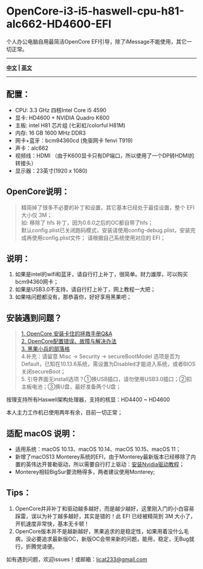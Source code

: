# OpenCore-i3-i5-haswell-cpu-h81-alc662-HD4600-EFI
个人办公电脑自用最简洁OpenCore EFI引导，除了iMessage不能使用，其它一切正常。

----

**[中文](https://github.com/licat233/EFI-OpenCore-i3-i5-haswell-cpu-h81-alc662-HD4600/blob/main/README-zh.md) | [英文](https://github.com/licat233/EFI-OpenCore-i3-i5-haswell-cpu-h81-alc662-HD4600/blob/main/README.md)**

----

## 配置：
* CPU: 3.3 GHz 四核Intel Core i5 4590  
* 显卡: HD4600 + NVIDIA Quadro K600 
* 主板: intel H81 芯片组 (七彩虹/colorful H81M)   
* 内存: 16 GB 1600 MHz DDR3  
* 网卡+蓝牙：bcm94360cd (免驱网卡 fenvi T919)  
* 声卡：alc662  
* 视频线：HDMI （由于K600显卡只有DP端口，所以使用了一个DP转HDMI的转接头）  
* 显示器：23英寸(1920 x 1080)  


## OpenCore说明：

> 精简掉了很多不必要的补丁和设置，其它基本已经处于最佳设置，整个 EFI 大小仅 3M；  
> 如: 移除了 hfs 补丁，因为0.6.0之后的OC都自带了hfs；  
> 默认config.plist已关闭跑码模式，安装请使用config-debug.plist，安装完成再使用config.plist文件；
> 请根据自己系统使用对应的 EFI；


## 说明：

1. 如果是intel的wifi和蓝牙，请自行打上补丁，很简单。财力雄厚，可以购买bcm94360网卡；
2. 如果是USB3.0不支持，请自行打上补丁，网上教程一大把；
3. 如果啥问题都没有，那恭喜你，好好享用黑果吧；

## 安装遇到问题？

> <a href="https://heipg.cn/tutorial/opencore-install-errors-handbook.html">1. OpenCore 安装卡住的拯救手册Q&A</a>  
> <a href="https://shuiyunxc.github.io/2020/04/06/Faults/index/">2. OpenCore配置错误、故障与解决办法</a>  
> <a href="https://blog.daliansky.net/">3. 黑果小兵的部落格</a>  
> 4.补充：请留意 Misc -> Security -> secureBootModel 选项是否为Default，已知在10.13.6系统，需设置为Disabled才能进入系统，或者BIOS关闭secureBoot；  
> 5. 引导界面无install选项？①换USB插口，请勿使用USB3.0插口；②扣主板电池；③换U盘，最好准备两个U盘；

按理支持所有Haswell架构处理器，支持的核显：HD4400 ~ HD4600

本人主力工作机已使用两年有余，目前一切正常；

## 适配 macOS 说明：  

* 适用系统：macOS 10.13、macOS 10.14、macOS 10.15、macOS 11；
* 新增了macOS13 Monterey系统的EFI，由于Monterey最新版本已经移除了内置的英伟达开普勒驱动，所以需要自行打上驱动：[安装Nvidia驱动教程](https://github.com/chris1111/Geforce-Kepler-patcher)；
* Monterey相较BigSur要流畅得多，两者建议使用Monterey;

## Tips：  
1.  OpenCore并非补丁和驱动越多越好，而是越少越好，这里刚入门的小白容易踩雷，误以为补丁越多越好，其实是错的！此 EFI 已经被精简到 3M 大小了，开机速度非常快，基本无卡顿！  
2.  OpenCore版本并不是越新越好，黑果追求的是稳定性，如果用着没什么毛病，没必要追求最新版OC，新版OC会带来新的问题，能用，稳定，无Bug就行，折腾党请便。  

如有遇到问题，欢迎issues！或邮箱：licat233@gmail.com
